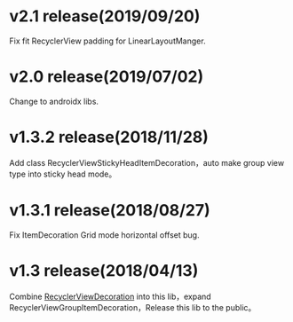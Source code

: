 # v2.1 release(2019/09/20)
Fix fit RecyclerView padding for LinearLayoutManger.

# v2.0 release(2019/07/02)
Change to androidx libs.

# v1.3.2 release(2018/11/28)
Add class RecyclerViewStickyHeadItemDecoration，auto make group view type into sticky head mode。

# v1.3.1 release(2018/08/27)
Fix ItemDecoration Grid mode horizontal offset bug.

# v1.3 release(2018/04/13)
Combine [RecyclerViewDecoration](https://github.com/arjinmc/RecyclerViewDecoration) into this lib，expand RecyclerViewGroupItemDecoration，Release this lib to the public。